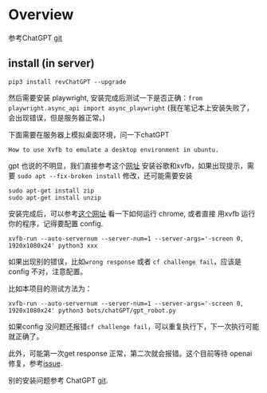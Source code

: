 # Overview

参考ChatGPT [git](https://github.com/acheong08/ChatGPT/wiki/Setup)

## install (in server)

`pip3 install revChatGPT --upgrade`

然后需要安装 playwright, 安装完成后测试一下是否正确：`from playwright.async_api import async_playwright`
(我在笔记本上安装失败了，会出现错误，但是服务器正常。)

下面需要在服务器上模拟桌面环境，问一下chatGPT
```
How to use Xvfb to emulate a desktop environment in ubuntu.
```

gpt 也说的不明显，我们直接参考这个[网址](https://www.cnblogs.com/lantai/p/9657822.html) 安装谷歌和xvfb，如果出现提示，需要
`sudo apt --fix-broken install` 修改，还可能需要安装 
```shell
sudo apt-get install zip
sudo apt-get install unzip
```

安装完成后，可以参考[这个网址](https://blog.csdn.net/chengly0129/article/details/72229537) 
看一下如何运行 chrome,
或者直接 用xvfb 运行你的程序，记得要配置 config.
```shell
xvfb-run --auto-servernum --server-num=1 --server-args='-screen 0, 1920x1080x24' python3 xxx
```

如果出现别的错误，比如`wrong response` 或者 `cf challenge fail`，应该是 config 不对，注意配置。

比如本项目的测试方法为：
```shell
xvfb-run --auto-servernum --server-num=1 --server-args='-screen 0, 1920x1080x24' python3 bots/chatGPT/gpt_robot.py
```

如果config 没问题还报错`cf challenge fail`，可以重复执行下，下一次执行可能就正确了。

此外，可能第一次get response 正常，第二次就会报错。这个目前等待 openai 修复，参考[issue](https://github.com/acheong08/ChatGPT/issues/359).

别的安装问题参考 ChatGPT [git](https://github.com/acheong08/ChatGPT).